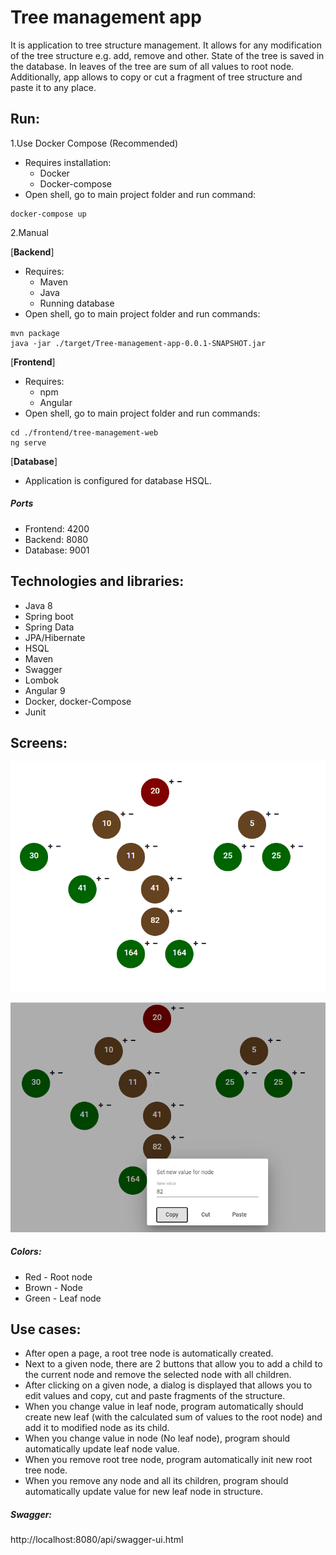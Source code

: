 # Tree management app
It is application to tree structure management. It allows for any modification of the tree structure e.g. add, remove and other. 
State of the tree is saved in the database. In leaves of the tree are sum of all values to root node.
Additionally, app allows to copy or cut a fragment of tree structure and paste it to any place.

## Run:
1.Use Docker Compose (Recommended)
* Requires installation:
  - Docker
  - Docker-compose
* Open shell, go to main project folder and run command:
```file:///home/piotr/projects/Tree-management-app/Example.PNG?stamp=0
docker-compose up
```

2.Manual <br />

[**Backend**] <br /> 
* Requires:
  - Maven
  - Java
  - Running database
* Open shell, go to main project folder and run commands:
```
mvn package
java -jar ./target/Tree-management-app-0.0.1-SNAPSHOT.jar
```

[**Frontend**] <br /> 
* Requires:
  - npm
  - Angular
* Open shell, go to main project folder and run commands:
```
cd ./frontend/tree-management-web
ng serve
```
[**Database**] <br /> 
* Application is configured for database HSQL.

##### Ports
* Frontend: 4200
* Backend: 8080
* Database: 9001

## Technologies and libraries:
* Java 8
* Spring boot
* Spring Data
* JPA/Hibernate
* HSQL
* Maven
* Swagger
* Lombok
* Angular 9
* Docker, docker-Compose
* Junit 

## Screens:
![Example Tree](Example.PNG)

![Example2 Tree](Example2.png)

##### Colors:
* Red - Root node
* Brown - Node
* Green - Leaf node

## Use cases:
* After open a page, a root tree node is automatically created.
* Next to a given node, there are 2 buttons that allow you to add a child to the current node and remove the selected node with all children.
* After clicking on a given node, a dialog is displayed that allows you to edit values ​​and copy, cut and paste fragments of the structure.
* When you change value in leaf node, program automatically should create new leaf (with the calculated sum of values to the root node) and add it to modified node as its child. 
* When you change value in node (No leaf node), program should automatically update leaf node value.
* When you remove root tree node, program automatically init new root tree node.
* When you remove any node and all its children, program should automatically update value for new leaf node in structure.

##### Swagger:
http://localhost:8080/api/swagger-ui.html

